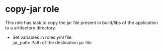# copy-jar role

This role has task to copy the jar file present in build/libs of the application to a artifactory directory.
- Set variables in roles.yml file:  
  jar_path: Path of the destination jar file.
